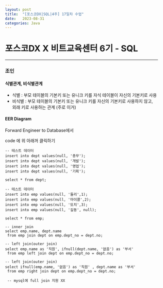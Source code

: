 ```yaml
---
layout: post
title:  "[포스코DX|SQL|4주] 17일차 수업"
date:   2023-08-31
categories: Java
---
```


# 포스코DX X 비트교육센터 6기 - SQL

---

### 조인


#### 식별관계, 비식별관계
- 식별 : 부모 테이블의 기본키 또는 유니크 키를 자식 테이블이 자신의 기본키로 사용
- 비식별 : 부모 테이블의 기본키 또는 유니크 키를 자신의 기본키로 사용하지 않고, 외래 키로 사용하는 관계 (주로 이거)


#### EER Diagram

Forward Engineer to Database에서

code 에 위 아래꺼 클릭하기


```
-- 테스트 데이터
insert into dept values(null, '총무');
insert into dept values(null, '개발');
insert into dept values(null, '영업');
insert into dept values(null, '기획');

select * from dept;

-- 테스트 데이터
insert into emp values(null, '둘리',1);
insert into emp values(null, '마이콜',2);
insert into emp values(null, '또치',3);
insert into emp values(null, '길동', null);

select * from emp;

-- inner join
select emp.name, dept.name
 from emp join dept on emp.dept_no = dept.no;
 
-- left join(outer join)
select emp.name as '직원', ifnull(dept.name, '없음') as '부서'
 from emp left join dept on emp.dept_no = dept.no;

-- left join(outer join)
select ifnull(emp.name, '없음') as '직원' , dept.name as '부서'
 from emp right join dept on emp.dept_no = dept.no;
 
 -- mysql에 full join 지원 XX
```
